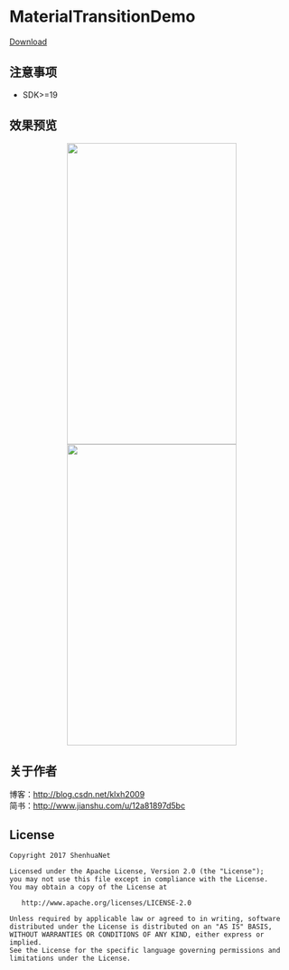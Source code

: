 # MaterialTransitionDemo

[Download](https://github.com/shenhuanet/AndroidOpen/raw/master/--Downloads/MaterialTransitionDemo.zip)

## 注意事项
- SDK>=19

## 效果预览
<div align="center">
	<img width="300" height="533" src="https://github.com/shenhuanet/AndroidOpen/blob/master/material-transition/screenshots/001.png"/>
	<img width="300" height="533" src="https://github.com/shenhuanet/AndroidOpen/blob/master/material-transition/screenshots/002.png"/>
</div>

## 关于作者
博客：http://blog.csdn.net/klxh2009<br>
简书：http://www.jianshu.com/u/12a81897d5bc

## License

    Copyright 2017 ShenhuaNet

    Licensed under the Apache License, Version 2.0 (the "License");
    you may not use this file except in compliance with the License.
    You may obtain a copy of the License at

       http://www.apache.org/licenses/LICENSE-2.0

    Unless required by applicable law or agreed to in writing, software
    distributed under the License is distributed on an "AS IS" BASIS,
    WITHOUT WARRANTIES OR CONDITIONS OF ANY KIND, either express or implied.
    See the License for the specific language governing permissions and
    limitations under the License.